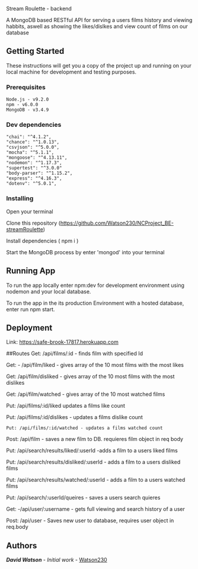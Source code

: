  Stream Roulette - backend

A MongoDB based RESTful API for serving a users films history and viewing habbits, aswell as showing the likes/dislkes and view count of films on our database

## Getting Started

These instructions will get you a copy of the project up and running on your local machine for development and testing purposes.

### Prerequisites

    Node.js - v9.2.0
    npm - v6.0.0
    MongoDB - v3.4.9

### Dev dependencies  

    "chai": "^4.1.2",
    "chance": "^1.0.13",
    "csvjson": "^5.0.0",
    "mocha": "^5.1.1",
    "mongoose": "^4.13.11",
    "nodemon": "^1.17.3",
    "supertest": "^3.0.0"
    "body-parser": "^1.15.2",
    "express": "^4.16.3",
    "dotenv": "^5.0.1",
    
### Installing

Open your terminal

Clone this repository (https://github.com/Watson230/NCProject_BE-streamRoulette)

Install dependencies ( npm i )

Start the MongoDB process by enter 'mongod' into your terminal

## Running App

To run the app locally enter npm:dev for development environment using nodemon and your local database.

To run the app in the its production Environment with a hosted database, enter run npm start.

## Deployment

Link: https://safe-brook-17817.herokuapp.com

##Routes
   Get: /api/films/:id - finds film with specified Id

   Get: - /api/film/liked - gives array of the 10 most films with the most likes

   Get: /api/film/disliked - gives array of the 10 most films with the most dislikes

   Get: /api/film/watched - gives array of the 10 most watched films

   Put: /api/films/:id/liked updates a films like count

   Put: /api/films/:id/dislikes - updates a films dislike count

    Put: /api/films/:id/watched - updates a films watched count

   Post: /api/film - saves a new film to DB. requieres film object in req body
   
   Put: /api/search/results/liked/:userId -adds a film to a users liked films

   Put: /api/search/results/disliked/:userId - adds a film to a users disliked films

   Put: /api/search/results/watched/:userId - adds a film to a users watched films

   Put: /api/search/:userId/queires - saves a users search quieres
   
   Get: -/api/user/:username - gets full viewing and search history of a user

   Post: /api/user - Saves new user to database, requires user object in req.body

## Authors

***David Watson*** - *Initial work* - [Watson230](https://github.com/Watson230)
